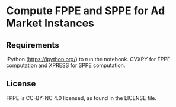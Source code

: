 # Compute FPPE and SPPE for Ad Market Instances

## Requirements
IPython (https://ipython.org/) to run the notebook. CVXPY for FPPE computation and XPRESS for SPPE computation.

## License
FPPE is CC-BY-NC 4.0 licensed, as found in the LICENSE file.

